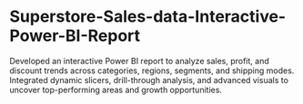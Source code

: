 # Superstore-Sales-data-Interactive-Power-BI-Report
Developed an interactive Power BI report to analyze sales, profit, and discount trends across categories, regions, segments, and shipping modes. Integrated dynamic slicers, drill-through analysis, and advanced visuals to uncover top-performing areas and growth opportunities.
